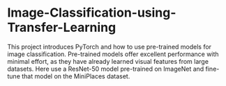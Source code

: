 # Image-Classification-using-Transfer-Learning
This project introduces PyTorch and how to use pre-trained models for image classification. Pre-trained models offer excellent performance with minimal effort, as they have already learned visual features from large datasets.  Here use a ResNet-50 model pre-trained on ImageNet and fine-tune that model on the MiniPlaces dataset.
